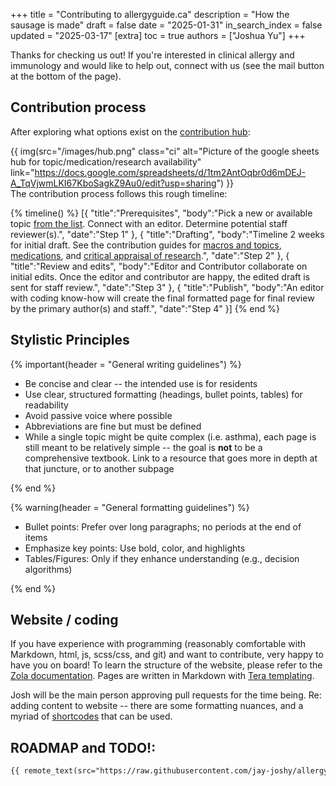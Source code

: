 +++
title = "Contributing to allergyguide.ca"
description = "How the sausage is made"
draft = false
date = "2025-01-31"
in_search_index = false
updated = "2025-03-17"
[extra]
toc = true
authors = ["Joshua Yu"]
+++

Thanks for checking us out! If you're interested in clinical allergy and immunology and would like to help out, connect with us (see the mail button at the bottom of the page).

## Contribution process

After exploring what options exist on the [contribution hub](https://docs.google.com/spreadsheets/d/1tm2AntOqbr0d6mDEJ-A_TqVjwmLKI67KboSagkZ9Au0/edit?usp=sharing):

{{ img(src="/images/hub.png" class="ci" alt="Picture of the google sheets hub for topic/medication/research availability" link="https://docs.google.com/spreadsheets/d/1tm2AntOqbr0d6mDEJ-A_TqVjwmLKI67KboSagkZ9Au0/edit?usp=sharing") }}
<br>
The contribution process follows this rough timeline:

{% timeline() %}
[{
"title":"Prerequisites",
"body":"Pick a new or available topic [from the list](https://docs.google.com/spreadsheets/d/1tm2AntOqbr0d6mDEJ-A_TqVjwmLKI67KboSagkZ9Au0/edit?usp=sharing). Connect with an editor. Determine potential staff reviewer(s).",
"date":"Step 1"
},
{
"title":"Drafting",
"body":"Timeline 2 weeks for initial draft. See the contribution guides for [macros and topics](@/contribute_guides/topic_contribution.md), [medications](@/contribute_guides/medication_contribution.md), and [critical appraisal of research](@/contribute_guides/research_contribution.md).",
"date":"Step 2"
},
{
"title":"Review and edits",
"body":"Editor and Contributor collaborate on initial edits. Once the editor and contributor are happy, the edited draft is sent for staff review.",
"date":"Step 3"
},
{
"title":"Publish",
"body":"An editor with coding know-how will create the final formatted page for final review by the primary author(s) and staff.",
"date":"Step 4"
}]
{% end %}

## Stylistic Principles

{% important(header = "General writing guidelines") %}

- Be concise and clear -- the intended use is for residents
- Use clear, structured formatting (headings, bullet points, tables) for readability
- Avoid passive voice where possible
- Abbreviations are fine but must be defined
- While a single topic might be quite complex (i.e. asthma), each page is still meant to be relatively simple -- the goal is **not** to be a comprehensive textbook. Link to a resource that goes more in depth at that juncture, or to another subpage

{% end %}

{% warning(header = "General formatting guidelines") %}

- Bullet points: Prefer over long paragraphs; no periods at the end of items
- Emphasize key points: Use bold, color, and highlights
- Tables/Figures: Only if they enhance understanding (e.g., decision algorithms)

{% end %}

## Website / coding

If you have experience with programming (reasonably comfortable with Markdown, html, js, scss/css, and git) and want to contribute, very happy to have you on board! To learn the structure of the website, please refer to the [Zola documentation](https://www.getzola.org/). Pages are written in Markdown with [Tera templating](https://keats.github.io/tera/).

Josh will be the main person approving pull requests for the time being.
Re: adding content to website -- there are some formatting nuances, and a myriad of [shortcodes](/shortcodes) that can be used.

## ROADMAP and TODO!:

```md
{{ remote_text(src="https://raw.githubusercontent.com/jay-joshy/allergyguide/refs/heads/main/TODO.md") }}
```
